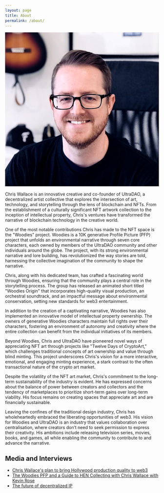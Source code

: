 ```yaml
---
layout: page
title: About
permalink: /about/
---
```


<div class="extendo">

<img src="/assets/images/profile-photo.jpg" alt="Chris Wallace" class="md:float-right md:ml-6 mb-6 md:max-w-[280px] rounded-md">

<p>Chris Wallace is an innovative creative and co-founder of UltraDAO, a decentralized artist collective that explores the intersection of art, technology, and storytelling through the lens of blockchain and NFTs. From the establishment of a culturally significant NFT artwork collection to the inception of intellectual property, Chris's ventures have transformed the narrative of blockchain technology in the creative world.</p>

<p>One of the most notable contributions Chris has made to the NFT space is the "Woodies" project. Woodies is a 10K generative Profile Picture (PFP) project that unfolds an environmental narrative through seven core characters, each owned by members of the UltraDAO community and other individuals around the globe. The project, with its strong environmental narrative and lore building, has revolutionized the way stories are told, harnessing the collective imagination of the community to shape the narrative.</p>

<p>Chris, along with his dedicated team, has crafted a fascinating world through Woodies, ensuring that the community plays a central role in the storytelling process. The group has released an animated short titled "Woodies Origin" that incorporates high-quality visual production, an orchestral soundtrack, and an impactful message about environmental conservation, setting new standards for web3 entertainment.</p>

<p>In addition to the creation of a captivating narrative, Woodies has also implemented an innovative model of intellectual property ownership. The owners of generative Woodies characters maintain full rights over their characters, fostering an environment of autonomy and creativity where the entire collection can benefit from the individual initiatives of its members.</p>

<p>Beyond Woodies, Chris and UltraDAO have pioneered novel ways of appreciating NFT art through projects like "Twelve Days of CryptoArt," which challenges traditional concepts of art ownership and value through blind minting. This project underscores Chris's vision for a more interactive, emotional, and engaging minting experience, a stark contrast to the often transactional nature of the crypto art market.</p>

<p>Despite the volatility of the NFT art market, Chris's commitment to the long-term sustainability of the industry is evident. He has expressed concerns about the balance of power between creators and collectors and the tendency of marketplaces to prioritize short-term gains over long-term viability. His focus remains on creating spaces that appreciate art and are financially sustainable.</p>

<p>Leaving the confines of the traditional design industry, Chris has wholeheartedly embraced the liberating opportunities of web3. His vision for Woodies and UltraDAO is an industry that values collaboration over centralisation, where creators don’t need to seek permission to express their creativity. His ambitions include releasing television series, movies, books, and games, all while enabling the community to contribute to and advance the narrative.</p>

</div>

## Media and Interviews

- [Chris Wallace's plan to bring Hollywood production quality to web3](https://www.culture3.xyz/posts/chris-wallace-and-his-plan-to-bring-hollywood-production-quality-into-web3)
- [The Woodies PFP and a Guide to HEN Collecting with Chris Wallace with Kevin Rose](https://podcasts.proof.xyz/artist-spotlight-woodies-artist-and-collector-chris-wallace/)
- [The future of decentralized IP](https://www.youtube.com/watch?v=xKiwjL7zzTc)
